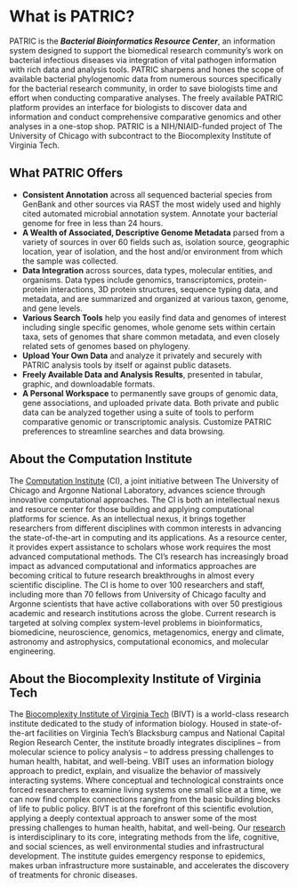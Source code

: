 # What is PATRIC?

PATRIC is the ***Bacterial Bioinformatics Resource Center***, an information system
designed to support the biomedical research community’s work on bacterial infectious diseases via
integration of vital pathogen information with rich data and analysis tools. PATRIC sharpens and hones
the scope of available bacterial phylogenomic data from numerous sources specifically for the bacterial
research community, in order to save biologists time and effort when conducting comparative analyses.
The freely available PATRIC platform provides an interface for biologists to discover data and
information and conduct comprehensive comparative genomics and other analyses in a one-stop shop. PATRIC
is a NIH/NIAID-funded project of The University of Chicago with subcontract to the Biocomplexity
Institute of Virginia Tech.

## What PATRIC Offers

* **Consistent Annotation** across all sequenced bacterial species from GenBank and other sources via RAST the most widely used and highly cited automated microbial annotation system. Annotate your bacterial genome for free in less than 24 hours.
* **A Wealth of Associated, Descriptive Genome Metadata** parsed from a variety of sources in over 60 fields such as, isolation source, geographic location, year of isolation, and the host and/or environment from which the sample was collected.
* **Data Integration** across sources, data types, molecular entities, and organisms. Data types include genomics, transcriptomics, protein-protein interactions, 3D protein structures, sequence typing data, and metadata, and are summarized and organized at various taxon, genome, and gene levels.
* **Various Search Tools** help you easily find data and genomes of interest including single specific genomes, whole genome sets within certain taxa, sets of genomes that share common metadata, and even closely related sets of genomes based on phylogeny.
* **Upload Your Own Data** and analyze it privately and securely with PATRIC analysis tools by itself or against public datasets.
* **Freely Available Data and Analysis Results**, presented in tabular, graphic, and downloadable formats.
* **A Personal Workspace** to permanently save groups of genomic data, gene associations, and uploaded private data. Both private and public data can be analyzed together using a suite of tools to perform comparative genomic or transcriptomic analysis. Customize PATRIC preferences to streamline searches and data browsing.

## About the Computation Institute
The <a href="https://www.ci.uchicago.edu/" target="_blank">Computation Institute</a> (CI), a joint initiative between The University of Chicago and Argonne National Laboratory, advances science through innovative computational approaches.
The CI is both an intellectual nexus and resource center for those building and applying computational
platforms for science. As an intellectual nexus, it brings together researchers from different
disciplines with common interests in advancing the state-of-the-art in computing and its applications.
As a resource center, it provides expert assistance to scholars whose work requires the most advanced
computational methods. The CI’s research has increasingly broad impact as advanced computational and
informatics approaches are becoming critical to future research breakthroughs in almost every scientific
discipline. The CI is home to over 100 researchers and staff, including more than 70 fellows from
University of Chicago faculty and Argonne scientists that have active collaborations with over 50
prestigious academic and research institutions across the globe. Current research is targeted at solving
complex system-level problems in bioinformatics, biomedicine, neuroscience, genomics, metagenomics,
energy and climate, astronomy and astrophysics, computational economics, and molecular engineering.

## About the Biocomplexity Institute of Virginia Tech
The <a href="http://bi.vt.edu/" target="_blank">Biocomplexity Institute of Virginia Tech</a> (BIVT) is a world-class research institute dedicated to the study of
information biology. Housed in state-of-the-art facilities on Virginia Tech’s Blacksburg campus and
National Capital Region Research Center, the institute broadly integrates disciplines – from molecular
science to policy analysis – to address pressing challenges to human health, habitat, and well-being.
VBIT uses an information biology approach to predict, explain, and visualize the behavior of massively
interacting systems. Where conceptual and technological constraints once forced researchers to examine
living systems one small slice at a time, we can now find complex connections ranging from the basic
building blocks of life to public policy. BIVT is at the forefront of this scientific evolution,
applying a deeply contextual approach to answer some of the most pressing challenges to human health,
habitat, and well-being. Our <a href="http://bi.vt.edu/research" target="_blank">research</a>
is interdisciplinary to its core, integrating methods from the life, cognitive, and social sciences, as
well environmental studies and infrastructural development. The institute guides emergency response to
epidemics, makes urban infrastructure more sustainable, and accelerates the discovery of treatments for
chronic diseases.
